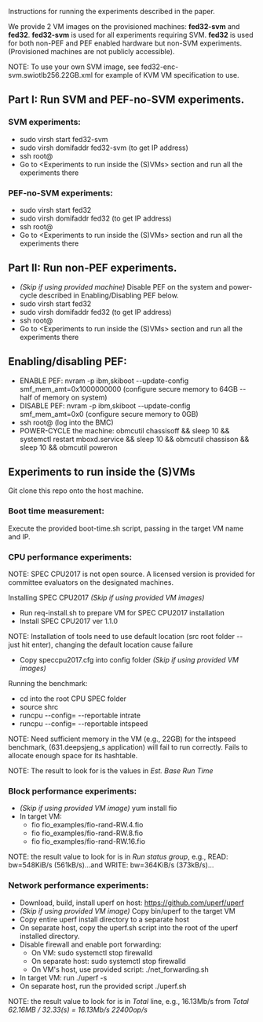 Instructions for running the experiments described in the paper.

We provide 2 VM images on the provisioned machines: **fed32-svm** and **fed32**. **fed32-svm** is used for all experiments requiring SVM. **fed32** is used for both non-PEF and PEF enabled hardware but non-SVM experiments. (Provisioned machines are not publicly accessible).

NOTE: To use your own SVM image, see fed32-enc-svm.swiotlb256.22GB.xml for example of KVM VM specification to use.

## Part I: Run SVM and PEF-no-SVM experiments.

### SVM experiments:
- sudo virsh start fed32-svm
- sudo virsh domifaddr fed32-svm (to get IP address)
- ssh root@<fed32-svm IP>
- Go to <Experiments to run inside the (S)VMs> section and run all the experiments there

### PEF-no-SVM experiments:
- sudo virsh start fed32
- sudo virsh domifaddr fed32 (to get IP address)
- ssh root@<fed32 IP>
- Go to <Experiments to run inside the (S)VMs> section and run all the experiments there

## Part II: Run non-PEF experiments.

- *(Skip if using provided machine)* Disable PEF on the system and power-cycle described in Enabling/Disabling PEF below.
- sudo virsh start fed32
- sudo virsh domifaddr fed32 (to get IP address)
- ssh root@<fed32 IP>
- Go to <Experiments to run inside the (S)VMs> section and run all the experiments there

## Enabling/disabling PEF:
- ENABLE PEF: nvram -p ibm,skiboot --update-config smf\_mem\_amt=0x1000000000 (configure secure memory to 64GB -- half of memory on system)
- DISABLE PEF: nvram -p ibm,skiboot --update-config smf\_mem\_amt=0x0 (configure secure memory to 0GB)
- ssh root@<hostname> (log into the BMC)
- POWER-CYCLE the machine: obmcutil chassisoff && sleep 10 && systemctl restart mboxd.service && sleep 10 && obmcutil chassison && sleep 10 && obmcutil poweron 

## Experiments to run inside the (S)VMs
Git clone this repo onto the host machine.

### Boot time measurement:
Execute the provided boot-time.sh script, passing in the target VM name and IP.

### CPU performance experiments:
NOTE: SPEC CPU2017 is not open source. A licensed version is provided for committee evaluators on the designated machines.

Installing SPEC CPU2017 *(Skip if using provided VM images)*
- Run req-install.sh to prepare VM for SPEC CPU2017 installation
- Install SPEC CPU2017 ver 1.1.0

NOTE: Installation of tools need to use default location (src root folder -- just hit enter), changing the default location cause failure

- Copy speccpu2017.cfg into config folder *(Skip if using provided VM images)*

Running the benchmark:
- cd into the root CPU SPEC folder
- source shrc
- runcpu --config=<config file name> --reportable intrate
- runcpu --config=<config file name> --reportable intspeed

NOTE: Need sufficient memory in the VM (e.g., 22GB) for the intspeed benchmark, (631.deepsjeng\_s application) will fail to run correctly. Fails to allocate enough space for its hashtable.

NOTE: The result to look for is the values in *Est. Base Run Time*

### Block performance experiments:
- *(Skip if using provided VM image)* yum install fio
- In target VM:
    - fio fio\_examples/fio-rand-RW.4.fio
    - fio fio\_examples/fio-rand-RW.8.fio
    - fio fio\_examples/fio-rand-RW.16.fio

NOTE: the result value to look for is in *Run status group*, e.g., READ: bw=548KiB/s (561kB/s)...and WRITE: bw=364KiB/s (373kB/s)...

### Network performance experiments:
- Download, build, install uperf on host: https://github.com/uperf/uperf
- *(Skip if using provided VM image)* Copy bin/uperf to the target VM
- Copy entire uperf install directory to a separate host
- On separate host, copy the uperf.sh script into the root of the uperf installed directory.
- Disable firewall and enable port forwarding:
    - On VM: sudo systemctl stop firewalld
    - On separate host: sudo systemctl stop firewalld
    - On VM's host, use provided script: ./net\_forwarding.sh <HOSTIP> <HOSTPORT> <VMIP> <VMPORT> <VMSUBNET>
- In target VM: run ./uperf -s 
- On separate host, run the provided script ./uperf.sh

NOTE: the result value to look for is in *Total* line, e.g., 16.13Mb/s from *Total     62.16MB /  32.33(s) =    16.13Mb/s       22400op/s*

